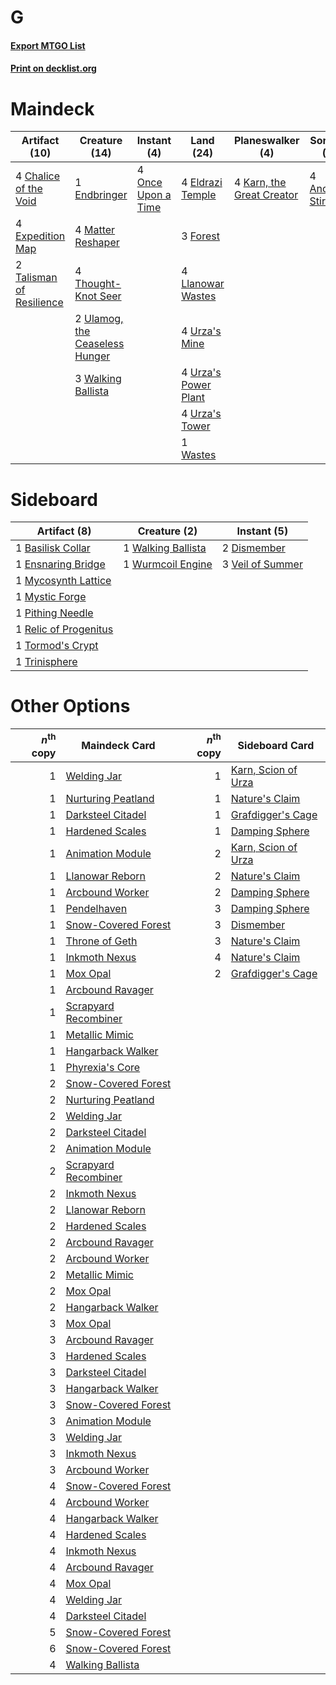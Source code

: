 # G

#### [Export MTGO List](../collection/G/G.txt)
#### [Print on decklist.org](http://decklist.org/?deckmain=4%09Ancient%20Stirrings%0A4%09Chalice%20of%20the%20Void%0A4%09Eldrazi%20Temple%0A1%09Endbringer%0A4%09Expedition%20Map%0A3%09Forest%0A4%09Karn,%20the%20Great%20Creator%0A4%09Llanowar%20Wastes%0A4%09Matter%20Reshaper%0A4%09Once%20Upon%20a%20Time%0A2%09Talisman%20of%20Resilience%0A4%09Thought-Knot%20Seer%0A2%09Ulamog,%20the%20Ceaseless%20Hunger%0A4%09Urza's%20Mine%0A4%09Urza's%20Power%20Plant%0A4%09Urza's%20Tower%0A3%09Walking%20Ballista%0A1%09Wastes&deckside=1%09Basilisk%20Collar%0A2%09Dismember%0A1%09Ensnaring%20Bridge%0A1%09Mycosynth%20Lattice%0A1%09Mystic%20Forge%0A1%09Pithing%20Needle%0A1%09Relic%20of%20Progenitus%0A1%09Tormod's%20Crypt%0A1%09Trinisphere%0A3%09Veil%20of%20Summer%0A1%09Walking%20Ballista%0A1%09Wurmcoil%20Engine)
# Maindeck

|                                           Artifact (10)                                           |                                              Creature (14)                                              |                                         Instant (4)                                         |                                          Land (24)                                          |                                          Planeswalker (4)                                          |                                         Sorcery (4)                                          |
|---------------------------------------------------------------------------------------------------|---------------------------------------------------------------------------------------------------------|---------------------------------------------------------------------------------------------|---------------------------------------------------------------------------------------------|----------------------------------------------------------------------------------------------------|----------------------------------------------------------------------------------------------|
|4 [Chalice of the Void](http://gatherer.wizards.com/Pages/Card/Details.aspx?multiverseid=442211)   |1 [Endbringer](http://gatherer.wizards.com/Pages/Card/Details.aspx?multiverseid=407513)                  |4 [Once Upon a Time](http://gatherer.wizards.com/Pages/Card/Details.aspx?multiverseid=473131)|4 [Eldrazi Temple](http://gatherer.wizards.com/Pages/Card/Details.aspx?multiverseid=401710)  |4 [Karn, the Great Creator](http://gatherer.wizards.com/Pages/Card/Details.aspx?multiverseid=460928)|4 [Ancient Stirrings](http://gatherer.wizards.com/Pages/Card/Details.aspx?multiverseid=442148)|
|4 [Expedition Map](http://gatherer.wizards.com/Pages/Card/Details.aspx?multiverseid=397742)        |4 [Matter Reshaper](http://gatherer.wizards.com/Pages/Card/Details.aspx?multiverseid=407516)             |                                                                                             |3 [Forest](http://gatherer.wizards.com/Pages/Card/Details.aspx?multiverseid=439860)          |                                                                                                    |                                                                                              |
|2 [Talisman of Resilience](http://gatherer.wizards.com/Pages/Card/Details.aspx?multiverseid=464183)|4 [Thought-Knot Seer](http://gatherer.wizards.com/Pages/Card/Details.aspx?multiverseid=407519)           |                                                                                             |4 [Llanowar Wastes](http://gatherer.wizards.com/Pages/Card/Details.aspx?multiverseid=129627) |                                                                                                    |                                                                                              |
|                                                                                                   |2 [Ulamog, the Ceaseless Hunger](http://gatherer.wizards.com/Pages/Card/Details.aspx?multiverseid=402079)|                                                                                             |4 [Urza's Mine](http://gatherer.wizards.com/Pages/Card/Details.aspx?multiverseid=4192)       |                                                                                                    |                                                                                              |
|                                                                                                   |3 [Walking Ballista](http://gatherer.wizards.com/Pages/Card/Details.aspx?multiverseid=423848)            |                                                                                             |4 [Urza's Power Plant](http://gatherer.wizards.com/Pages/Card/Details.aspx?multiverseid=4193)|                                                                                                    |                                                                                              |
|                                                                                                   |                                                                                                         |                                                                                             |4 [Urza's Tower](http://gatherer.wizards.com/Pages/Card/Details.aspx?multiverseid=4194)      |                                                                                                    |                                                                                              |
|                                                                                                   |                                                                                                         |                                                                                             |1 [Wastes](http://gatherer.wizards.com/Pages/Card/Details.aspx?multiverseid=407694)          |                                                                                                    |                                                                                              |


# Sideboard

|                                          Artifact (8)                                          |                                        Creature (2)                                         |                                        Instant (5)                                        |
|------------------------------------------------------------------------------------------------|---------------------------------------------------------------------------------------------|-------------------------------------------------------------------------------------------|
|1 [Basilisk Collar](http://gatherer.wizards.com/Pages/Card/Details.aspx?multiverseid=426041)    |1 [Walking Ballista](http://gatherer.wizards.com/Pages/Card/Details.aspx?multiverseid=423848)|2 [Dismember](http://gatherer.wizards.com/Pages/Card/Details.aspx?multiverseid=382182)     |
|1 [Ensnaring Bridge](http://gatherer.wizards.com/Pages/Card/Details.aspx?multiverseid=15866)    |1 [Wurmcoil Engine](http://gatherer.wizards.com/Pages/Card/Details.aspx?multiverseid=389756) |3 [Veil of Summer](http://gatherer.wizards.com/Pages/Card/Details.aspx?multiverseid=466952)|
|1 [Mycosynth Lattice](http://gatherer.wizards.com/Pages/Card/Details.aspx?multiverseid=446209)  |                                                                                             |                                                                                           |
|1 [Mystic Forge](http://gatherer.wizards.com/Pages/Card/Details.aspx?multiverseid=466987)       |                                                                                             |                                                                                           |
|1 [Pithing Needle](http://gatherer.wizards.com/Pages/Card/Details.aspx?multiverseid=129526)     |                                                                                             |                                                                                           |
|1 [Relic of Progenitus](http://gatherer.wizards.com/Pages/Card/Details.aspx?multiverseid=174824)|                                                                                             |                                                                                           |
|1 [Tormod's Crypt](http://gatherer.wizards.com/Pages/Card/Details.aspx?multiverseid=389723)     |                                                                                             |                                                                                           |
|1 [Trinisphere](http://gatherer.wizards.com/Pages/Card/Details.aspx?multiverseid=43545)         |                                                                                             |                                                                                           |


# Other Options

|*n*<sup>th</sup> copy|                                         Maindeck Card                                         |*n*<sup>th</sup> copy|                                        Sideboard Card                                        |
|--------------------:|-----------------------------------------------------------------------------------------------|--------------------:|----------------------------------------------------------------------------------------------|
|                    1|[Welding Jar](http://gatherer.wizards.com/Pages/Card/Details.aspx?multiverseid=48328)          |                    1|[Karn, Scion of Urza](http://gatherer.wizards.com/Pages/Card/Details.aspx?multiverseid=442889)|
|                    1|[Nurturing Peatland](http://gatherer.wizards.com/Pages/Card/Details.aspx?multiverseid=464192)  |                    1|[Nature's Claim](http://gatherer.wizards.com/Pages/Card/Details.aspx?multiverseid=382316)     |
|                    1|[Darksteel Citadel](http://gatherer.wizards.com/Pages/Card/Details.aspx?multiverseid=389479)   |                    1|[Grafdigger's Cage](http://gatherer.wizards.com/Pages/Card/Details.aspx?multiverseid=278452)  |
|                    1|[Hardened Scales](http://gatherer.wizards.com/Pages/Card/Details.aspx?multiverseid=420769)     |                    1|[Damping Sphere](http://gatherer.wizards.com/Pages/Card/Details.aspx?multiverseid=443101)     |
|                    1|[Animation Module](http://gatherer.wizards.com/Pages/Card/Details.aspx?multiverseid=417767)    |                    2|[Karn, Scion of Urza](http://gatherer.wizards.com/Pages/Card/Details.aspx?multiverseid=442889)|
|                    1|[Llanowar Reborn](http://gatherer.wizards.com/Pages/Card/Details.aspx?multiverseid=220496)     |                    2|[Nature's Claim](http://gatherer.wizards.com/Pages/Card/Details.aspx?multiverseid=382316)     |
|                    1|[Arcbound Worker](http://gatherer.wizards.com/Pages/Card/Details.aspx?multiverseid=222733)     |                    2|[Damping Sphere](http://gatherer.wizards.com/Pages/Card/Details.aspx?multiverseid=443101)     |
|                    1|[Pendelhaven](http://gatherer.wizards.com/Pages/Card/Details.aspx?multiverseid=442233)         |                    3|[Damping Sphere](http://gatherer.wizards.com/Pages/Card/Details.aspx?multiverseid=443101)     |
|                    1|[Snow-Covered Forest](http://gatherer.wizards.com/Pages/Card/Details.aspx?multiverseid=121192) |                    3|[Dismember](http://gatherer.wizards.com/Pages/Card/Details.aspx?multiverseid=382182)          |
|                    1|[Throne of Geth](http://gatherer.wizards.com/Pages/Card/Details.aspx?multiverseid=202675)      |                    3|[Nature's Claim](http://gatherer.wizards.com/Pages/Card/Details.aspx?multiverseid=382316)     |
|                    1|[Inkmoth Nexus](http://gatherer.wizards.com/Pages/Card/Details.aspx?multiverseid=213731)       |                    4|[Nature's Claim](http://gatherer.wizards.com/Pages/Card/Details.aspx?multiverseid=382316)     |
|                    1|[Mox Opal](http://gatherer.wizards.com/Pages/Card/Details.aspx?multiverseid=397719)            |                    2|[Grafdigger's Cage](http://gatherer.wizards.com/Pages/Card/Details.aspx?multiverseid=278452)  |
|                    1|[Arcbound Ravager](http://gatherer.wizards.com/Pages/Card/Details.aspx?multiverseid=50943)     |                     |                                                                                              |
|                    1|[Scrapyard Recombiner](http://gatherer.wizards.com/Pages/Card/Details.aspx?multiverseid=464176)|                     |                                                                                              |
|                    1|[Metallic Mimic](http://gatherer.wizards.com/Pages/Card/Details.aspx?multiverseid=423831)      |                     |                                                                                              |
|                    1|[Hangarback Walker](http://gatherer.wizards.com/Pages/Card/Details.aspx?multiverseid=420600)   |                     |                                                                                              |
|                    1|[Phyrexia's Core](http://gatherer.wizards.com/Pages/Card/Details.aspx?multiverseid=389629)     |                     |                                                                                              |
|                    2|[Snow-Covered Forest](http://gatherer.wizards.com/Pages/Card/Details.aspx?multiverseid=121192) |                     |                                                                                              |
|                    2|[Nurturing Peatland](http://gatherer.wizards.com/Pages/Card/Details.aspx?multiverseid=464192)  |                     |                                                                                              |
|                    2|[Welding Jar](http://gatherer.wizards.com/Pages/Card/Details.aspx?multiverseid=48328)          |                     |                                                                                              |
|                    2|[Darksteel Citadel](http://gatherer.wizards.com/Pages/Card/Details.aspx?multiverseid=389479)   |                     |                                                                                              |
|                    2|[Animation Module](http://gatherer.wizards.com/Pages/Card/Details.aspx?multiverseid=417767)    |                     |                                                                                              |
|                    2|[Scrapyard Recombiner](http://gatherer.wizards.com/Pages/Card/Details.aspx?multiverseid=464176)|                     |                                                                                              |
|                    2|[Inkmoth Nexus](http://gatherer.wizards.com/Pages/Card/Details.aspx?multiverseid=213731)       |                     |                                                                                              |
|                    2|[Llanowar Reborn](http://gatherer.wizards.com/Pages/Card/Details.aspx?multiverseid=220496)     |                     |                                                                                              |
|                    2|[Hardened Scales](http://gatherer.wizards.com/Pages/Card/Details.aspx?multiverseid=420769)     |                     |                                                                                              |
|                    2|[Arcbound Ravager](http://gatherer.wizards.com/Pages/Card/Details.aspx?multiverseid=50943)     |                     |                                                                                              |
|                    2|[Arcbound Worker](http://gatherer.wizards.com/Pages/Card/Details.aspx?multiverseid=222733)     |                     |                                                                                              |
|                    2|[Metallic Mimic](http://gatherer.wizards.com/Pages/Card/Details.aspx?multiverseid=423831)      |                     |                                                                                              |
|                    2|[Mox Opal](http://gatherer.wizards.com/Pages/Card/Details.aspx?multiverseid=397719)            |                     |                                                                                              |
|                    2|[Hangarback Walker](http://gatherer.wizards.com/Pages/Card/Details.aspx?multiverseid=420600)   |                     |                                                                                              |
|                    3|[Mox Opal](http://gatherer.wizards.com/Pages/Card/Details.aspx?multiverseid=397719)            |                     |                                                                                              |
|                    3|[Arcbound Ravager](http://gatherer.wizards.com/Pages/Card/Details.aspx?multiverseid=50943)     |                     |                                                                                              |
|                    3|[Hardened Scales](http://gatherer.wizards.com/Pages/Card/Details.aspx?multiverseid=420769)     |                     |                                                                                              |
|                    3|[Darksteel Citadel](http://gatherer.wizards.com/Pages/Card/Details.aspx?multiverseid=389479)   |                     |                                                                                              |
|                    3|[Hangarback Walker](http://gatherer.wizards.com/Pages/Card/Details.aspx?multiverseid=420600)   |                     |                                                                                              |
|                    3|[Snow-Covered Forest](http://gatherer.wizards.com/Pages/Card/Details.aspx?multiverseid=121192) |                     |                                                                                              |
|                    3|[Animation Module](http://gatherer.wizards.com/Pages/Card/Details.aspx?multiverseid=417767)    |                     |                                                                                              |
|                    3|[Welding Jar](http://gatherer.wizards.com/Pages/Card/Details.aspx?multiverseid=48328)          |                     |                                                                                              |
|                    3|[Inkmoth Nexus](http://gatherer.wizards.com/Pages/Card/Details.aspx?multiverseid=213731)       |                     |                                                                                              |
|                    3|[Arcbound Worker](http://gatherer.wizards.com/Pages/Card/Details.aspx?multiverseid=222733)     |                     |                                                                                              |
|                    4|[Snow-Covered Forest](http://gatherer.wizards.com/Pages/Card/Details.aspx?multiverseid=121192) |                     |                                                                                              |
|                    4|[Arcbound Worker](http://gatherer.wizards.com/Pages/Card/Details.aspx?multiverseid=222733)     |                     |                                                                                              |
|                    4|[Hangarback Walker](http://gatherer.wizards.com/Pages/Card/Details.aspx?multiverseid=420600)   |                     |                                                                                              |
|                    4|[Hardened Scales](http://gatherer.wizards.com/Pages/Card/Details.aspx?multiverseid=420769)     |                     |                                                                                              |
|                    4|[Inkmoth Nexus](http://gatherer.wizards.com/Pages/Card/Details.aspx?multiverseid=213731)       |                     |                                                                                              |
|                    4|[Arcbound Ravager](http://gatherer.wizards.com/Pages/Card/Details.aspx?multiverseid=50943)     |                     |                                                                                              |
|                    4|[Mox Opal](http://gatherer.wizards.com/Pages/Card/Details.aspx?multiverseid=397719)            |                     |                                                                                              |
|                    4|[Welding Jar](http://gatherer.wizards.com/Pages/Card/Details.aspx?multiverseid=48328)          |                     |                                                                                              |
|                    4|[Darksteel Citadel](http://gatherer.wizards.com/Pages/Card/Details.aspx?multiverseid=389479)   |                     |                                                                                              |
|                    5|[Snow-Covered Forest](http://gatherer.wizards.com/Pages/Card/Details.aspx?multiverseid=121192) |                     |                                                                                              |
|                    6|[Snow-Covered Forest](http://gatherer.wizards.com/Pages/Card/Details.aspx?multiverseid=121192) |                     |                                                                                              |
|                    4|[Walking Ballista](http://gatherer.wizards.com/Pages/Card/Details.aspx?multiverseid=423848)    |                     |                                                                                              |

